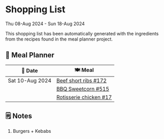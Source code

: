 # Shopping List

Thu 08-Aug 2024 - Sun 18-Aug 2024

This shopping list has been automatically generated with the ingredients from the recipes found in the meal planner project.

## 📅 Meal Planner

|📅 Date| 🍽️ Meal|
|----|----|
|Sat 10-Aug 2024|[Beef short ribs #172](https://github.com/jcallaghan/The-Cookbook/issues/172)|
||[BBQ Sweetcorn #515](https://github.com/jcallaghan/The-Cookbook/issues/515)|
||[Rotisserie chicken #17](https://github.com/jcallaghan/The-Cookbook/issues/17)|

## 🗒️ Notes

1. Burgers + Kebabs
